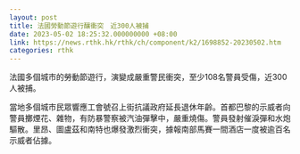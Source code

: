 ```yaml
---
layout: post
title: 法國勞動節遊行釀衝突　近300人被捕
date: 2023-05-02 18:25:32.000000000 +08:00
link: https://news.rthk.hk/rthk/ch/component/k2/1698852-20230502.htm
categories: rthk
---
```


法國多個城市的勞動節遊行，演變成嚴重警民衝突，至少108名警員受傷，近300人被捕。

當地多個城市民眾響應工會號召上街抗議政府延長退休年齡。首都巴黎的示威者向警員擲煙花、雜物，有防暴警察被汽油彈擊中，嚴重燒傷。警員發射催淚彈和水炮驅散。里昂、圖盧茲和南特也爆發激烈衝突，據報南部馬賽一間酒店一度被逾百名示威者佔據。

